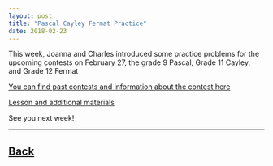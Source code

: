 ```yaml
---
layout: post
title: "Pascal Cayley Fermat Practice"
date: 2018-02-23
---
```

This week, Joanna and Charles introduced some practice problems for the upcoming contests on February 27, the grade 9 Pascal, Grade 11 Cayley, and Grade 12 Fermat

[You can find past contests and information about the contest here](http://www.cemc.uwaterloo.ca/contests/past_contests.html)

[Lesson and additional materials](https://docs.google.com/presentation/d/1Bc5rp1DqID6EuCvtqqsba4W9jjUDV2g6L4W0LuMJNoc/edit?usp=sharing)

See you next week!
___	

## [Back](/blog)

